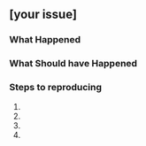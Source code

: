 
## [your issue]

### What Happened

### What Should have Happened

### Steps to reproducing

  1. 
  2. 
  3. 
  4. 
